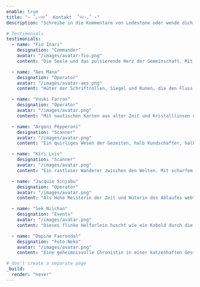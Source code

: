 ```yaml
---
enable: true
title: "⋆ ˚｡⋆୨୧˚  Kontakt  ˚୨୧⋆｡˚ ⋆"
description: "Schreibe in die Kommentare von Lodestone oder wende dich ingame an uns und wir laden dich zu einem Kennenlerngespräch auf unseren Discord ein."

# Testimonials
testimonials:
  - name: "Fio Inari"
    designation: "Commander"
    avatar: "/images/avatar-fio.png"
    content: "Die Seele und das pulsierende Herz der Gemeinschaft. Mit unerschütterlichem Mut und klarer Stimme führt sie die Schar durch Sturm und Feuer, plant Strategien und setzt Visionen um."

  - name: "Aes Mana"
    designation: "Operator"
    avatar: "/images/avatar-aes.png"
    content: "Hüter der Schriftrollen, Siegel und Runen, die den Fluss der FC regeln. Verwaltet Archive, Ressourcen und Gesetze wie eine Magierin ihre Zauberformeln und hält damit das Herz der Gemeinschaft am Schlagen."

  - name: "Yuuki Farron"
    designation: "Operator"
    avatar: "/images/avatar.png"
    content: "Mit nautischen Karten aus alter Zeit und Kristalllinsen durchsucht er die Ozeane nach Tauchbooten und mystischen Wracks, während er an Land die Grenzsteine und geheime Pfade der weltlichen Besitze bewacht."

  - name: "Argoni Pepperoni"
    designation: "Scanner"
    avatar: "/images/avatar.png"
    content: "Ein quirliges Wesen der Gezeiten, halb Kundschafter, halb Techniker. Mit glänzenden Perlmuttlinsen und wasserdichten Notizrollen folgt es dem Bordkapitän auf jede Expedition. Es überprüft Rümpfe, sammelt Daten aus den Tiefen, kartiert geheime Unterwasserwege und sorgt dafür, dass jedes Tauchboot startklar ist."

  - name: "Kiri Lxiv"
    designation: "Scanner"
    avatar: "/images/avatar.png"
    content: "Ein rastloser Wanderer zwischen den Welten. Mit scharfem Blick und magischen Okularen späht er weit über die Grenzen des Königreichs hinaus, immer auf der Suche nach würdigen Seelen"

  - name: "Jacquie Sinjabu"
    designation: "Operator"
    avatar: "/images/avatar.png"
    content: "Als Hohe Meisterin der Zeit und Hüterin des Ablaufes webt sie aus Chaos und Terminen ein Netz aus perfekten Momenten."

  - name: "Sek Niichan"
    designation: "Events"
    avatar: "/images/avatar.png"
    content: "Dieses flinke Helferlein huscht wie ein Kobold durch die Hallen der Gilde. Es verteilt Einladungen wie Funkenmagie, sammelt Geschichten, bringt Proviant und hebt mit einem Lächeln die Stimmung jedes Festes."

  - name: "Dopine Faerondal"
    designation: "Foto:Neko"
    avatar: "/images/avatar.png"
    content: "Eine geheimnisvolle Chronistin in einer katzenhaften Gestalt. Mit flinken Pfoten und scharfen Augen hält sie die Abenteuer in magischen Bildrollen fest. 📸 Knips!"

# don't create a separate page
_build:
  render: "never"
---
```

